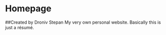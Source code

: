 # Homepage
##Created by Droniv Stepan
My very own personal website. Basically this is just a résumé.
